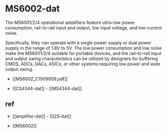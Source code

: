
# MS6002-dat


The MS6001/2/4 operational amplifiers feature ultra-low power consumption, rail-to-rail input and output, low input voltage, and low current noise.

Specifically, they can operate with a single power supply or dual power supply in the range of 1.8V to 5V. The low power consumption and low noise make the MS6001/2/4 suitable for portable devices, and the rail-to-rail input and output swing characteristics can be utilized by designers for buffering CMOS, ADCs, DACs, ASICs, or other systems requiring low power and wide output swing.

- [[MS6002_C1509009.pdf]]


- [[CS4344-dat]] - [[MS4344-dat]]

## ref 

- [[amplifier-dat]] - [[I2S-dat]]

- [[MS6002]]